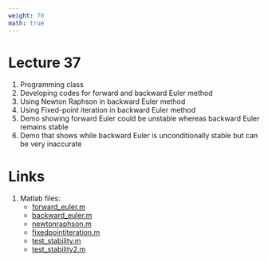 ```yaml
---
weight: 70
math: true
---
```


# Lecture 37
1. Programming class
2. Developing codes for forward and backward Euler method
3. Using Newton Raphson in backward Euler method
4. Using Fixed-point iteration in backward Euler method
5. Demo showing forward Euler could be unstable whereas backward Euler remains stable
6. Demo that shows while backward Euler is unconditionally stable but can be very inaccurate

# Links
1. Matlab files:
	 - [forward_euler.m](forward_euler.m)
	 - [backward_euler.m](backward_euler.m)
	 - [newtonraphson.m](newtonraphson.m)
	 - [fixedpointiteration.m](fixedpointiteration.m)
	 - [test_stability.m](test_stability.m)
	 - [test_stability2.m](test_stability2.m)
